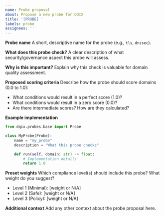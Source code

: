 ```yaml
---
name: Probe proposal
about: Propose a new probe for DQIX
title: '[PROBE] '
labels: probe
assignees: ''
---
```


**Probe name**
A short, descriptive name for the probe (e.g., `tls`, `dnssec`).

**What does this probe check?**
A clear description of what security/governance aspect this probe will assess.

**Why is this important?**
Explain why this check is valuable for domain quality assessment.

**Proposed scoring criteria**
Describe how the probe should score domains (0.0 to 1.0):
- What conditions would result in a perfect score (1.0)?
- What conditions would result in a zero score (0.0)?
- Are there intermediate scores? How are they calculated?

**Example implementation**
```python
from dqix.probes.base import Probe

class MyProbe(Probe):
    name = "my_probe"
    description = "What this probe checks"

    def run(self, domain: str) -> float:
        # Implementation details
        return 1.0
```

**Preset weights**
Which compliance level(s) should include this probe? What weight do you suggest?
- Level 1 (Minimal): [weight or N/A]
- Level 2 (Safe): [weight or N/A]
- Level 3 (Policy): [weight or N/A]

**Additional context**
Add any other context about the probe proposal here. 
